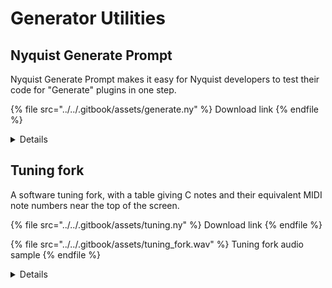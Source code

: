 # Generator Utilities

## Nyquist Generate Prompt

Nyquist Generate Prompt makes it easy for Nyquist developers to test their code for "Generate" plugins in one step.

{% file src="../../.gitbook/assets/generate.ny" %}
Download link
{% endfile %}

<details>

<summary>Details</summary>

Authors: Steve Daulton, Edgar Franke, Steven Jones and [David R.Sky](https://audionyq.com/david\_r\_sky)

Nyquist Generate Prompt makes it easy for Nyquist developers to test their code for "Generate" plugins in one step, unlike the Nyquist Prompt built into Audacity under the Effect menu, which requires several steps including pre-loading audio to test. Simply type your Nyquist generate code into the edit fields, then Left Click, TAB or SHIFT + TAB from one edit line to the next or previous line.

For example:

```
 (setq mysound (noise 10))
 (lp mysound (pwl 0 5000 10 100 10))
```

The first line generates 10 seconds of white noise and assigns it to the variable _"mysound"_.\
The second line applies a low-pass filter sweeping down from 5 kHz to 100 Hz over a period of 10 seconds to _"mysound"_.

</details>

## Tuning fork

A software tuning fork, with a table giving C notes and their equivalent MIDI note numbers near the top of the screen.

{% file src="../../.gitbook/assets/tuning.ny" %}
Download link
{% endfile %}

{% file src="../../.gitbook/assets/tuning_fork.wav" %}
Tuning fork audio sample
{% endfile %}

<details>

<summary>Details</summary>

Author: [David R.Sky](https://audionyq.com/david\_r\_sky)

A software tuning fork, with a table giving C notes and their equivalent MIDI note numbers near the top of the screen.

**Parameters:**

1. **Tone duration:** \[0 - 300 seconds, default = 120]
2. **Constant or fade out:** \[0=constant volume or 1=fade out, default = constant]
3. **MIDI or frequency:** \[0=MIDI 1=frequency, default = MIDI] - choose whether to generate tone with reference to a MIDI note number or a frequency. **Note:** Middle C = MIDI note 60, A above Middle C (440 Hz) = MIDI note 69.
4. **MIDI note:** \[16 - 127, default = 69] - You can use non-integer values here (such as 60.75)
5. **Frequency:** \[20 - 20000 Hz, default = 440]

</details>


